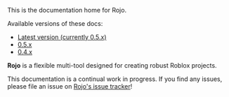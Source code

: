 This is the documentation home for Rojo.

Available versions of these docs:

* [Latest version (currently 0.5.x)](https://lpghatguy.github.io/rojo)
* [0.5.x](https://lpghatguy.github.io/rojo/0.5.x)
* [0.4.x](https://lpghatguy.github.io/rojo/0.4.x)

**Rojo** is a flexible multi-tool designed for creating robust Roblox projects.

This documentation is a continual work in progress. If you find any issues, please file an issue on [Rojo's issue tracker](https://github.com/LPGhatguy/rojo/issues)!